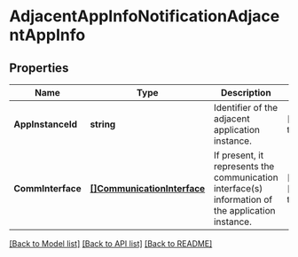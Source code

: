 # AdjacentAppInfoNotificationAdjacentAppInfo

## Properties
Name | Type | Description | Notes
------------ | ------------- | ------------- | -------------
**AppInstanceId** | **string** | Identifier of the adjacent application instance. | [default to null]
**CommInterface** | [**[]CommunicationInterface**](CommunicationInterface.md) | If present, it represents the communication interface(s) information of the application instance. | [optional] [default to null]

[[Back to Model list]](../README.md#documentation-for-models) [[Back to API list]](../README.md#documentation-for-api-endpoints) [[Back to README]](../README.md)

